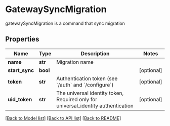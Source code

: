 # GatewaySyncMigration

gatewaySyncMigration is a command that sync migration
## Properties
Name | Type | Description | Notes
------------ | ------------- | ------------- | -------------
**name** | **str** | Migration name | 
**start_sync** | **bool** |  | [optional] 
**token** | **str** | Authentication token (see &#x60;/auth&#x60; and &#x60;/configure&#x60;) | [optional] 
**uid_token** | **str** | The universal identity token, Required only for universal_identity authentication | [optional] 

[[Back to Model list]](../README.md#documentation-for-models) [[Back to API list]](../README.md#documentation-for-api-endpoints) [[Back to README]](../README.md)



